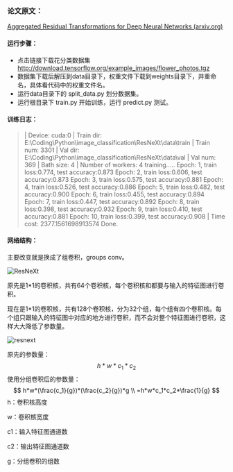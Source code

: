 ### **论文原文**：

[ Aggregated Residual Transformations for Deep Neural Networks (arxiv.org)](https://arxiv.org/abs/1611.05431)



#### 运行步骤：

+ 点击链接下载花分类数据集 http://download.tensorflow.org/example_images/flower_photos.tgz
+ 数据集下载后解压到data目录下，权重文件下载到weights目录下，并重命名，具体看代码中的权重文件名。
+ 运行data目录下的 split_data.py 划分数据集。
+ 运行根目录下 train.py 开始训练，运行 predict.py 测试。



#### 训练日志：

> | Device: cuda:0
> | Train dir: E:\Coding\Python\image_classification\ResNeXt\data\train
> | Train num: 3301
> | Val dir: E:\Coding\Python\image_classification\ResNeXt\data\val
> | Val num: 369
> | Bath size: 4
> | Number of workers: 4
> training.....
> Epoch:  1,  train loss:0.774,  test accuracy:0.873
> Epoch:  2,  train loss:0.606,  test accuracy:0.873
> Epoch:  3,  train loss:0.575,  test accuracy:0.881
> Epoch:  4,  train loss:0.526,  test accuracy:0.886
> Epoch:  5,  train loss:0.482,  test accuracy:0.900
> Epoch:  6,  train loss:0.455,  test accuracy:0.894
> Epoch:  7,  train loss:0.447,  test accuracy:0.892
> Epoch:  8,  train loss:0.398,  test accuracy:0.932
> Epoch:  9,  train loss:0.410,  test accuracy:0.881
> Epoch: 10,  train loss:0.399,  test accuracy:0.908
> | Time cost: 2377.1561698913574
> Done.



#### 网络结构：

主要改变就是换成了组卷积，groups conv。

![ResNeXt](https://images.cnblogs.com/cnblogs_com/blogs/471668/galleries/1907323/o_220401045418_ResNeXt.png)

原先是1*1的卷积核，共有64个卷积核，每个卷积核和都要与输入的特征图进行卷积。

现在是1*1的卷积核，共有128个卷积核，分为32个组，每个组有四个卷积核。每个组只跟输入的特征图中对应的地方进行卷积，而不会对整个特征图进行卷积，这样大大降低了参数量。



![resnext](https://images.cnblogs.com/cnblogs_com/blogs/471668/galleries/1907323/o_220401045426_groups_conv.png)



原先的参数量：
$$
h*w*c_1*c_2
$$
使用分组卷积后的参数量：
$$
h*w*(\frac{c_1}{g})*(\frac{c_2}{g})*g \\
=h*w*c_1*c_2*\frac{1}{g}
$$
h：卷积核高度

w：卷积核宽度

c1：输入特征图通道数

c2：输出特征图通道数

g：分组卷积的组数
